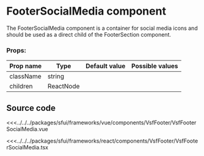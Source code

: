 # FooterSocialMedia component

The FooterSocialMedia component is a container for social media icons and should be used as a direct child of the FooterSection component.

<!-- react -->
###  Props:
| Prop name | Type      | Default value | Possible values   |
|-----------|-----------| ------------- |-------------------|
| className | string    |             |                   |                                        |
| children  | ReactNode |             |                   |                                        |
<!-- end react -->

## Source code
<!-- vue -->
<<<../../../packages/sfui/frameworks/vue/components/VsfFooter/VsfFooterSocialMedia.vue
<!-- end vue -->
<!-- react -->
<<<../../../packages/sfui/frameworks/react/components/VsfFooter/VsfFooterSocialMedia.tsx
<!-- end react -->
